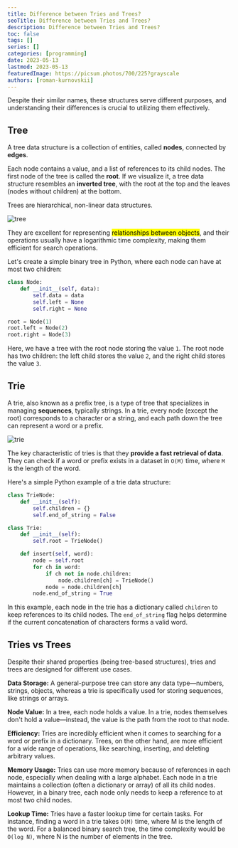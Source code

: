 ```yaml
---
title: Difference between Tries and Trees?
seoTitle: Difference between Tries and Trees?
description: Difference between Tries and Trees?
toc: false
tags: []
series: []
categories: [programming]
date: 2023-05-13
lastmod: 2023-05-13
featuredImage: https://picsum.photos/700/225?grayscale
authors: [roman-kurnovskii]
---
```


Despite their similar names, these structures serve different purposes, and understanding their differences is crucial to utilizing them effectively.

## Tree

A tree data structure is a collection of entities, called **nodes**, connected by **edges**. 

Each node contains a value, and a list of references to its child nodes. The first node of the tree is called the **root**. If we visualize it, a tree data structure resembles an **inverted tree**, with the root at the top and the leaves (nodes without children) at the bottom.

Trees are hierarchical, non-linear data structures. 

![tree](https://upload.wikimedia.org/wikipedia/commons/thumb/5/5f/Tree_%28computer_science%29.svg/440px-Tree_%28computer_science%29.svg.png)

They are excellent for representing <mark>relationships between objects</mark>, and their operations usually have a logarithmic time complexity, making them efficient for search operations.

Let's create a simple binary tree in Python, where each node can have at most two children:

```python
class Node:
    def __init__(self, data):
        self.data = data
        self.left = None
        self.right = None

root = Node(1)
root.left = Node(2)
root.right = Node(3)
```

Here, we have a tree with the root node storing the value `1`. The root node has two children: the left child stores the value `2`, and the right child stores the value `3`.

## Trie

A trie, also known as a prefix tree, is a type of tree that specializes in managing **sequences**, typically strings. In a trie, every node (except the root) corresponds to a character or a string, and each path down the tree can represent a word or a prefix.

![trie](https://upload.wikimedia.org/wikipedia/commons/b/be/Trie_example.svg)

The key characteristic of tries is that they **provide a fast retrieval of data**. They can check if a word or prefix exists in a dataset in `O(M)` time, where `M` is the length of the word.

Here's a simple Python example of a trie data structure:

```python
class TrieNode:
    def __init__(self):
        self.children = {}
        self.end_of_string = False

class Trie:
    def __init__(self):
        self.root = TrieNode()

    def insert(self, word):
        node = self.root
        for ch in word:
            if ch not in node.children:
                node.children[ch] = TrieNode()
            node = node.children[ch]
        node.end_of_string = True
```

In this example, each node in the trie has a dictionary called `children` to keep references to its child nodes. The `end_of_string` flag helps determine if the current concatenation of characters forms a valid word.

## Tries vs Trees

Despite their shared properties (being tree-based structures), tries and trees are designed for different use cases.

**Data Storage:** A general-purpose tree can store any data type—numbers, strings, objects, whereas a trie is specifically used for storing sequences, like strings or arrays.

**Node Value:** In a tree, each node holds a value. In a trie, nodes themselves don't hold a value—instead, the value is the path from the root to that node.

**Efficiency:** Tries are incredibly efficient when it comes to searching for a word or prefix in a dictionary. Trees, on the other hand, are more efficient for a wide range of operations, like searching, inserting, and deleting arbitrary values.

**Memory Usage:** Tries can use more memory because of references in each node, especially when dealing with a large alphabet. Each node in a trie maintains a collection (often a dictionary or array) of all its child nodes. However, in a binary tree, each node only needs to keep a reference to at most two child nodes.

**Lookup Time:** Tries have a faster lookup time for certain tasks. For instance, finding a word in a trie takes `O(M)` time, where M is the length of the word. For a balanced binary search tree, the time complexity would be `O(log N)`, where N is the number of elements in the tree.

